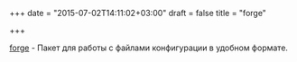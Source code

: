 +++
date = "2015-07-02T14:11:02+03:00"
draft = false
title = "forge"

+++

<p><a href="https://github.com/brettlangdon/forge/">forge</a>&nbsp;- Пакет для работы с файлами конфигурации в удобном формате.</p>

